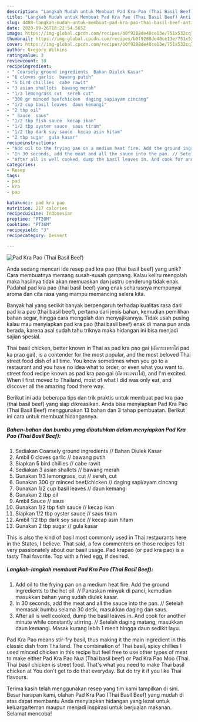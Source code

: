 ```yaml
---
description: "Langkah Mudah untuk Membuat Pad Kra Pao (Thai Basil Beef) Anti Gagal"
title: "Langkah Mudah untuk Membuat Pad Kra Pao (Thai Basil Beef) Anti Gagal"
slug: 4408-langkah-mudah-untuk-membuat-pad-kra-pao-thai-basil-beef-anti-gagal
date: 2020-09-26T18:22:54.565Z
image: https://img-global.cpcdn.com/recipes/b0f9288de48ce13e/751x532cq70/pad-kra-pao-thai-basil-beef-foto-resep-utama.jpg
thumbnail: https://img-global.cpcdn.com/recipes/b0f9288de48ce13e/751x532cq70/pad-kra-pao-thai-basil-beef-foto-resep-utama.jpg
cover: https://img-global.cpcdn.com/recipes/b0f9288de48ce13e/751x532cq70/pad-kra-pao-thai-basil-beef-foto-resep-utama.jpg
author: Gregory Wilkins
ratingvalue: 3
reviewcount: 10
recipeingredient:
- " Coarsely ground ingredients  Bahan Diulek Kasar"
- "6 cloves garlic  bawang putih"
- "5 bird chillies  cabe rawit"
- "3 asian shallots  bawang merah"
- "1/3 lemongrass cut  sereh cut"
- "300 gr minced beefchicken  daging sapiayam cincang"
- "1/2 cup basil leaves  daun kemangi"
- "2 tbp oil"
- " Sauce  saus"
- "1/2 tbp fish sauce  kecap ikan"
- "1/2 tbp oyster sauce  saus tiram"
- "1/2 tbp dark soy sauce  kecap asin hitam"
- "2 tbp sugar  gula kasar"
recipeinstructions:
- "Add oil to the frying pan on a medium heat fire. Add the ground ingredients to the hot oil. // Panaskan minyak di panci, kemudian masukkan bahan yang sudah diulek kasar."
- "In 30 seconds, add the meat and all the sauce into the pan. // Setelah memasak bumbu selama 30 detik, masukkan daging dan saus."
- "After all is well cooked, dump the basil leaves in. And cook for another minute while constantly stirring. // Setelah daging matang, masukkan daun kemangi. Masak kurang lebih 1 menit hingga daun sedikit layu."
categories:
- Resep
tags:
- pad
- kra
- pao

katakunci: pad kra pao 
nutrition: 217 calories
recipecuisine: Indonesian
preptime: "PT20M"
cooktime: "PT36M"
recipeyield: "3"
recipecategory: Dessert

---
```



![Pad Kra Pao (Thai Basil Beef)](https://img-global.cpcdn.com/recipes/b0f9288de48ce13e/751x532cq70/pad-kra-pao-thai-basil-beef-foto-resep-utama.jpg)

Anda sedang mencari ide resep pad kra pao (thai basil beef) yang unik? Cara membuatnya memang susah-susah gampang. Kalau keliru mengolah maka hasilnya tidak akan memuaskan dan justru cenderung tidak enak. Padahal pad kra pao (thai basil beef) yang enak seharusnya mempunyai aroma dan cita rasa yang mampu memancing selera kita.

Banyak hal yang sedikit banyak berpengaruh terhadap kualitas rasa dari pad kra pao (thai basil beef), pertama dari jenis bahan, kemudian pemilihan bahan segar, hingga cara mengolah dan menyajikannya. Tidak usah pusing kalau mau menyiapkan pad kra pao (thai basil beef) enak di mana pun anda berada, karena asal sudah tahu triknya maka hidangan ini bisa menjadi sajian spesial.

Thai basil chicken, better known in Thai as pad kra pao gai (ผัดกระเพราไก่ pad ka prao gai), is a contender for the most popular, and the most beloved Thai street food dish of all time. You know sometimes when you go to a restaurant and you have no idea what to order, or even what you want to. street food recipe known as pad kra pao gai (ผัดกระเพราไก่), and I&#39;m excited. When I first moved to Thailand, most of what I did was only eat, and discover all the amazing food there way.


Berikut ini ada beberapa tips dan trik praktis untuk membuat pad kra pao (thai basil beef) yang siap dikreasikan. Anda bisa menyiapkan Pad Kra Pao (Thai Basil Beef) menggunakan 13 bahan dan 3 tahap pembuatan. Berikut ini cara untuk membuat hidangannya.

<!--inarticleads1-->

##### Bahan-bahan dan bumbu yang dibutuhkan dalam menyiapkan Pad Kra Pao (Thai Basil Beef):

1. Sediakan  Coarsely ground ingredients // Bahan Diulek Kasar
1. Ambil 6 cloves garlic // bawang putih
1. Siapkan 5 bird chillies // cabe rawit
1. Sediakan 3 asian shallots // bawang merah
1. Gunakan 1/3 lemongrass, cut // sereh, cut
1. Gunakan 300 gr minced beef/chicken // daging sapi/ayam cincang
1. Gunakan 1/2 cup basil leaves // daun kemangi
1. Gunakan 2 tbp oil
1. Ambil  Sauce // saus
1. Gunakan 1/2 tbp fish sauce // kecap ikan
1. Siapkan 1/2 tbp oyster sauce // saus tiram
1. Ambil 1/2 tbp dark soy sauce // kecap asin hitam
1. Gunakan 2 tbp sugar // gula kasar


This is also the kind of basil most commonly used in Thai restaurants here in the States, I believe. That said, a few commenters on those recipes felt very passionately about our basil usage. Pad krapao (or pad kra pao) is a tasty Thai favorite. Top with a fried egg, if desired. 

<!--inarticleads2-->

##### Langkah-langkah membuat Pad Kra Pao (Thai Basil Beef):

1. Add oil to the frying pan on a medium heat fire. Add the ground ingredients to the hot oil. // Panaskan minyak di panci, kemudian masukkan bahan yang sudah diulek kasar.
1. In 30 seconds, add the meat and all the sauce into the pan. // Setelah memasak bumbu selama 30 detik, masukkan daging dan saus.
1. After all is well cooked, dump the basil leaves in. And cook for another minute while constantly stirring. // Setelah daging matang, masukkan daun kemangi. Masak kurang lebih 1 menit hingga daun sedikit layu.


Pad Kra Pao means stir-fry basil, thus making it the main ingredient in this classic dish from Thailand. The combination of Thai basil, spicy chillies I used minced chicken in this recipe but feel free to use other types of meat to make either Pad Kra Pao Nua (Thai basil beef) or Pad Kra Pao Moo (Thai. Thai basil chicken is street food. That&#39;s what you need to make Thai basil chicken at You don&#39;t get to do that everyday. But do try it if you like Thai flavours. 

Terima kasih telah menggunakan resep yang tim kami tampilkan di sini. Besar harapan kami, olahan Pad Kra Pao (Thai Basil Beef) yang mudah di atas dapat membantu Anda menyiapkan hidangan yang lezat untuk keluarga/teman maupun menjadi inspirasi untuk berjualan makanan. Selamat mencoba!
